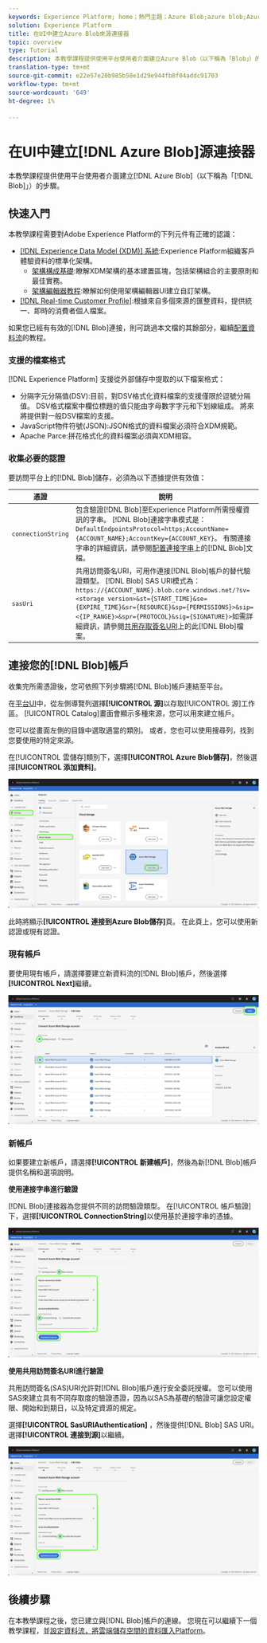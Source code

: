 ```yaml
---
keywords: Experience Platform; home；熱門主題；Azure Blob;azure blob;Azure blob連接器
solution: Experience Platform
title: 在UI中建立Azure Blob來源連接器
topic: overview
type: Tutorial
description: 本教學課程提供使用平台使用者介面建立Azure Blob（以下稱為「Blob」）的步驟。
translation-type: tm+mt
source-git-commit: e22e57e20b985b50e1d29e944fb8f04addc91703
workflow-type: tm+mt
source-wordcount: '649'
ht-degree: 1%

---
```



# 在UI中建立[!DNL Azure Blob]源連接器

本教學課程提供使用平台使用者介面建立[!DNL Azure Blob]（以下稱為「[!DNL Blob]」）的步驟。

## 快速入門

本教學課程需要對Adobe Experience Platform的下列元件有正確的認識：

- [[!DNL Experience Data Model (XDM)] 系統](../../../../../xdm/home.md):Experience Platform組織客戶體驗資料的標準化架構。
   - [架構構成基礎](../../../../../xdm/schema/composition.md):瞭解XDM架構的基本建置區塊，包括架構組合的主要原則和最佳實務。
   - [架構編輯器教程](../../../../../xdm/tutorials/create-schema-ui.md):瞭解如何使用架構編輯器UI建立自訂架構。
- [[!DNL Real-time Customer Profile]](../../../../../profile/home.md):根據來自多個來源的匯整資料，提供統一、即時的消費者個人檔案。

如果您已經有有效的[!DNL Blob]連接，則可跳過本文檔的其餘部分，繼續[配置資料流](../../dataflow/batch/cloud-storage.md)的教程。

### 支援的檔案格式

[!DNL Experience Platform] 支援從外部儲存中提取的以下檔案格式：

- 分隔字元分隔值(DSV):目前，對DSV格式化資料檔案的支援僅限於逗號分隔值。 DSV格式檔案中欄位標題的值只能由字母數字字元和下划線組成。 將來將提供對一般DSV檔案的支援。
- JavaScript物件符號(JSON):JSON格式的資料檔案必須符合XDM規範。
- Apache Parce:拼花格式化的資料檔案必須與XDM相容。

### 收集必要的認證

要訪問平台上的[!DNL Blob]儲存，必須為以下憑據提供有效值：

| 憑證 | 說明 |
| ---------- | ----------- |
| `connectionString` | 包含驗證[!DNL Blob]至Experience Platform所需授權資訊的字串。 [!DNL Blob]連接字串模式是：`DefaultEndpointsProtocol=https;AccountName={ACCOUNT_NAME};AccountKey={ACCOUNT_KEY}`。 有關連接字串的詳細資訊，請參閱[配置連接字串](https://docs.microsoft.com/en-us/azure/storage/common/storage-configure-connection-string)上的[!DNL Blob]文檔。 |
| `sasUri` | 共用訪問簽名URI，可用作連接[!DNL Blob]帳戶的替代驗證類型。 [!DNL Blob] SAS URI模式為：`https://{ACCOUNT_NAME}.blob.core.windows.net/?sv=<storage version>&st={START_TIME}&se={EXPIRE_TIME}&sr={RESOURCE}&sp={PERMISSIONS}>&sip=<{IP_RANGE}>&spr={PROTOCOL}&sig={SIGNATURE}>`如需詳細資訊，請參閱[共用存取簽名URI](https://docs.microsoft.com/en-us/azure/data-factory/connector-azure-blob-storage#shared-access-signature-authentication)上的此[!DNL Blob]檔案。 |

## 連接您的[!DNL Blob]帳戶

收集完所需憑證後，您可依照下列步驟將[!DNL Blob]帳戶連結至平台。

在[平台UI](https://platform.adobe.com)中，從左側導覽列選擇&#x200B;**[!UICONTROL 源]**&#x200B;以存取[!UICONTROL 源]工作區。 [!UICONTROL Catalog]畫面會顯示多種來源，您可以用來建立帳戶。

您可以從畫面左側的目錄中選取適當的類別。 或者，您也可以使用搜尋列，找到您要使用的特定來源。

在[!UICONTROL 雲儲存]類別下，選擇&#x200B;**[!UICONTROL Azure Blob儲存]**，然後選擇&#x200B;**[!UICONTROL 添加資料]**。

![目錄](../../../../images/tutorials/create/blob/catalog.png)

此時將顯示&#x200B;**[!UICONTROL 連接到Azure Blob儲存]**&#x200B;頁。 在此頁上，您可以使用新認證或現有認證。

### 現有帳戶

要使用現有帳戶，請選擇要建立新資料流的[!DNL Blob]帳戶，然後選擇&#x200B;**[!UICONTROL Next]**&#x200B;繼續。

![現有](../../../../images/tutorials/create/blob/existing.png)

### 新帳戶

如果要建立新帳戶，請選擇&#x200B;**[!UICONTROL 新建帳戶]**，然後為新[!DNL Blob]帳戶提供名稱和選項說明。

**使用連接字串進行驗證**

[!DNL Blob]連接器為您提供不同的訪問驗證類型。 在[!UICONTROL 帳戶驗證]下，選擇&#x200B;**[!UICONTROL ConnectionString]**&#x200B;以使用基於連接字串的憑據。

![連接字串](../../../../images/tutorials/create/blob/connectionstring.png)

**使用共用訪問簽名URI進行驗證**

共用訪問簽名(SAS)URI允許對[!DNL Blob]帳戶進行安全委託授權。 您可以使用SAS來建立具有不同存取度的驗證憑證，因為以SAS為基礎的驗證可讓您設定權限、開始和到期日，以及特定資源的規定。

選擇&#x200B;**[!UICONTROL SasURIAuthentication]** ，然後提供[!DNL Blob] SAS URI。 選擇&#x200B;**[!UICONTROL 連接到源]**&#x200B;以繼續。

![sas-uri](../../../../images/tutorials/create/blob/sas-uri.png)

## 後續步驟

在本教學課程之後，您已建立與[!DNL Blob]帳戶的連線。 您現在可以繼續下一個教學課程，並[設定資料流，將雲端儲存空間的資料匯入Platform](../../dataflow/batch/cloud-storage.md)。
